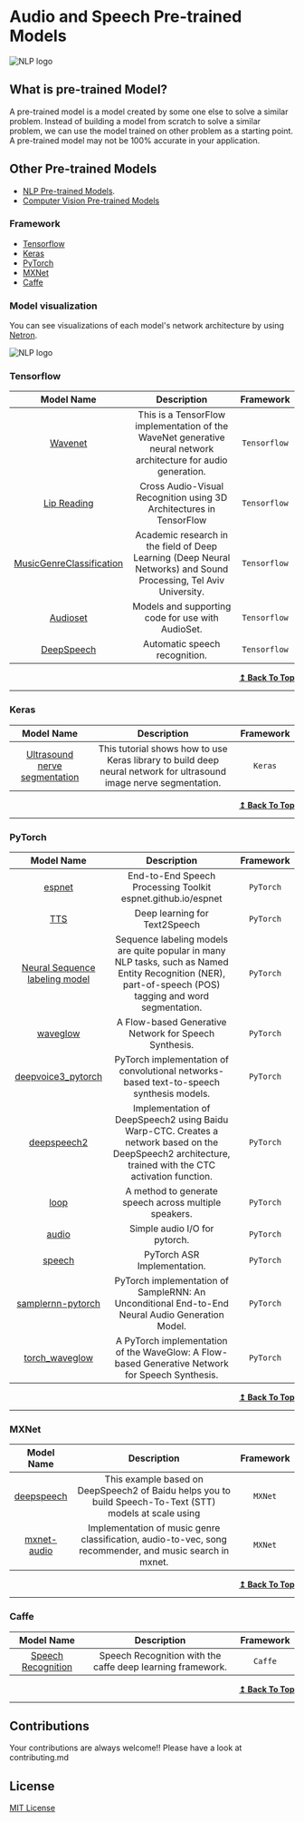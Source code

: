 # Audio and Speech Pre-trained Models

![NLP logo](https://github.com/balavenkatesh3322/audio-pretrained-model/blob/master/logo.jpg)

## What is pre-trained Model?
A pre-trained model is a model created by some one else to solve a similar problem. Instead of building a model from scratch to solve a similar problem, we can use the model trained on other problem as a starting point. A pre-trained model may not be 100% accurate in your application.

## Other Pre-trained Models
* [NLP Pre-trained Models](https://github.com/balavenkatesh3322/NLP-pretrained-model).
* [Computer Vision Pre-trained Models](https://github.com/balavenkatesh3322/CV-pretrained-model)

### Framework

* [Tensorflow](#tensorflow)
* [Keras](#keras)
* [PyTorch](#pytorch)
* [MXNet](#mxnet)
* [Caffe](#caffe)


### Model visualization
You can see visualizations of each model's network architecture by using [Netron](https://github.com/lutzroeder/Netron).

![NLP logo](https://github.com/balavenkatesh3322/NLP-pretrained-model/blob/master/netron.png)

### Tensorflow <a name="tensorflow"/>

| Model Name | Description | Framework |
|   :---:      |     :---:      |     :---:     |
| [Wavenet]( https://github.com/ibab/tensorflow-wavenet)  | This is a TensorFlow implementation of the WaveNet generative neural network architecture for audio generation.     | `Tensorflow`
| [Lip Reading]( https://github.com/astorfi/lip-reading-deeplearning)  | Cross Audio-Visual Recognition using 3D Architectures in TensorFlow     | `Tensorflow`
| [MusicGenreClassification]( https://github.com/mlachmish/MusicGenreClassification)  | Academic research in the field of Deep Learning (Deep Neural Networks) and Sound Processing, Tel Aviv University.     | `Tensorflow`
| [Audioset](https://github.com/tensorflow/models/tree/master/research/audioset)  | Models and supporting code for use with AudioSet.     | `Tensorflow`
| [DeepSpeech]( https://github.com/tensorflow/models/tree/master/research/deep_speech)  | Automatic speech recognition.     | `Tensorflow`


<div align="right">
    <b><a href="#framework">↥ Back To Top</a></b>
</div>

***

### Keras <a name="keras"/>

| Model Name | Description | Framework |
|   :---:      |     :---:      |     :---:     |
| [Ultrasound nerve segmentation]( https://github.com/jocicmarko/ultrasound-nerve-segmentation)  | This tutorial shows how to use Keras library to build deep neural network for ultrasound image nerve segmentation.     | `Keras`

<div align="right">
    <b><a href="#framework">↥ Back To Top</a></b>
</div>

***

### PyTorch <a name="pytorch"/>

| Model Name | Description | Framework |
|   :---:      |     :---:      |     :---:     |
| [espnet]( https://github.com/espnet/espnet)  | End-to-End Speech Processing Toolkit espnet.github.io/espnet     | `PyTorch`
| [TTS]( https://github.com/mozilla/TTS)  | Deep learning for Text2Speech     | `PyTorch`
| [Neural Sequence labeling model]( https://github.com/jiesutd/NCRFpp)  | Sequence labeling models are quite popular in many NLP tasks, such as Named Entity Recognition (NER), part-of-speech (POS) tagging and word segmentation.     | `PyTorch`
| [waveglow]( https://github.com/NVIDIA/waveglow)  | A Flow-based Generative Network for Speech Synthesis.     | `PyTorch`
| [deepvoice3_pytorch]( https://github.com/r9y9/deepvoice3_pytorch)  | PyTorch implementation of convolutional networks-based text-to-speech synthesis models.     | `PyTorch`
| [deepspeech2]( https://github.com/SeanNaren/deepspeech.pytorch)  | Implementation of DeepSpeech2 using Baidu Warp-CTC. Creates a network based on the DeepSpeech2 architecture, trained with the CTC activation function.     | `PyTorch`
| [loop]( https://github.com/facebookarchive/loop)  | A method to generate speech across multiple speakers.    | `PyTorch`
| [audio]( https://github.com/pytorch/audio)  | Simple audio I/O for pytorch.     | `PyTorch`
| [speech]( https://github.com/awni/speech)  | PyTorch ASR Implementation.     | `PyTorch`
| [samplernn-pytorch]( https://github.com/deepsound-project/samplernn-pytorch)  | PyTorch implementation of SampleRNN: An Unconditional End-to-End Neural Audio Generation Model.     | `PyTorch`
| [torch_waveglow]( https://github.com/npuichigo/waveglow)  | A PyTorch implementation of the WaveGlow: A Flow-based Generative Network for Speech Synthesis.     | `PyTorch`


<div align="right">
    <b><a href="#framework">↥ Back To Top</a></b>
</div>

***


### MXNet <a name="mxnet"/>

| Model Name | Description | Framework |
|   :---:      |     :---:      |     :---:     |
| [deepspeech]( https://github.com/samsungsds-rnd/deepspeech.mxnet)  | This example based on DeepSpeech2 of Baidu helps you to build Speech-To-Text (STT) models at scale using     | `MXNet`
| [mxnet-audio]( https://github.com/chen0040/mxnet-audio)  | Implementation of music genre classification, audio-to-vec, song recommender, and music search in mxnet.     | `MXNet`


<div align="right">
    <b><a href="#framework">↥ Back To Top</a></b>
</div>

***

### Caffe <a name="caffe"/>

| Model Name | Description | Framework |
|   :---:      |     :---:      |     :---:     |
| [Speech Recognition](https://github.com/pannous/caffe-speech-recognition)  | Speech Recognition with the caffe deep learning framework.     | `Caffe`

<div align="right">
    <b><a href="#framework">↥ Back To Top</a></b>
</div>

***

## Contributions
Your contributions are always welcome!!
Please have a look at contributing.md

## License

[MIT License](LICENSE)
